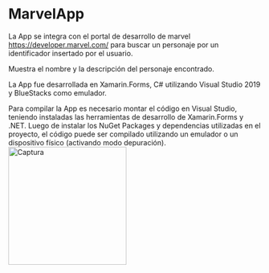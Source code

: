 # MarvelApp
La App se integra con el portal de desarrollo de marvel https://developer.marvel.com/ para buscar un personaje por un identificador insertado por el usuario.

Muestra el nombre y la descripción del personaje encontrado.

La App fue desarrollada en Xamarin.Forms, C# utilizando Visual Studio 2019 y BlueStacks como emulador.

Para compilar la App es necesario montar el código en Visual Studio, teniendo instaladas las herramientas de desarrollo de Xamarin.Forms y .NET. Luego de instalar
los NuGet Packages y dependencias utilizadas en el proyecto, el código puede ser compilado utilizando un emulador o un dispositivo físico (activando modo depuración).
<img width="235" alt="Captura" src="https://user-images.githubusercontent.com/66052570/234742171-ac652ddd-72ca-4082-b21f-9ae614cb6c4b.PNG">
